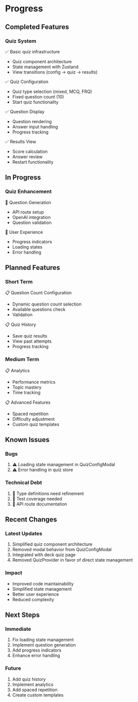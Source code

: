 # Progress

## Completed Features

### Quiz System
✅ Basic quiz infrastructure
  - Quiz component architecture
  - State management with Zustand
  - View transitions (config → quiz → results)

✅ Quiz Configuration
  - Quiz type selection (mixed, MCQ, FRQ)
  - Fixed question count (10)
  - Start quiz functionality

✅ Question Display
  - Question rendering
  - Answer input handling
  - Progress tracking

✅ Results View
  - Score calculation
  - Answer review
  - Restart functionality

## In Progress

### Quiz Enhancement
🔄 Question Generation
  - API route setup
  - OpenAI integration
  - Question validation

🔄 User Experience
  - Progress indicators
  - Loading states
  - Error handling

## Planned Features

### Short Term
📋 Question Count Configuration
  - Dynamic question count selection
  - Available questions check
  - Validation

📋 Quiz History
  - Save quiz results
  - View past attempts
  - Progress tracking

### Medium Term
📋 Analytics
  - Performance metrics
  - Topic mastery
  - Time tracking

📋 Advanced Features
  - Spaced repetition
  - Difficulty adjustment
  - Custom quiz templates

## Known Issues

### Bugs
1. ⚠️ Loading state management in QuizConfigModal
2. ⚠️ Error handling in quiz store

### Technical Debt
1. 🔧 Type definitions need refinement
2. 🔧 Test coverage needed
3. 🔧 API route documentation

## Recent Changes

### Latest Updates
1. Simplified quiz component architecture
2. Removed modal behavior from QuizConfigModal
3. Integrated with deck quiz page
4. Removed QuizProvider in favor of direct state management

### Impact
- Improved code maintainability
- Simplified state management
- Better user experience
- Reduced complexity

## Next Steps

### Immediate
1. Fix loading state management
2. Implement question generation
3. Add progress indicators
4. Enhance error handling

### Future
1. Add quiz history
2. Implement analytics
3. Add spaced repetition
4. Create custom templates 